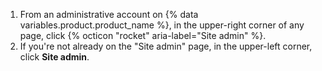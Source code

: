 1. From an administrative account on {% data variables.product.product_name %}, in the upper-right corner of any page, click {% octicon "rocket" aria-label="Site admin" %}.
1. If you're not already on the "Site admin" page, in the upper-left corner, click **Site admin**.
